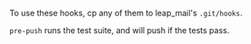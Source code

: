 To use these hooks, cp any of them to leap_mail's `.git/hooks`.

 `pre-push` runs the test suite, and will push if the tests pass.
